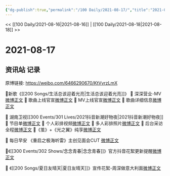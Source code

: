 ```yaml
---
{"dg-publish":true,"permalink":"/100 Daily/2021-08-17/","title":"2021-08-17","created":"2023-04-10T13:32:03.233+08:00","updated":"2023-04-10T13:33:03.640+08:00"}
---
```



<< [[100 Daily/2021-08-16\|2021-08-16]] | [[100 Daily/2021-08-18\|2021-08-18]] >>

# 2021-08-17

## 资讯站 记录

原博链接: https://weibo.com/6466290670/KtVvrzLmX

🌟新歌《[[200 Songs/生活总该迎着光亮\|生活总该迎着光亮]]》
💫 深深营业-MV [微博正文](https://m.weibo.cn/6466290670/4671129777868948)
💫 歌曲上线官宣[微博正文](https://m.weibo.cn/6466290670/4671121875536225)
💫 MV上线官宣[微博正文](https://m.weibo.cn/6466290670/4671132932244334)
💫 歌曲详细信息[微博正文](https://m.weibo.cn/6466290670/4671124946814916)

🌟 湖南卫视[[300 Events/301 Lives/2021抖音新潮好物夜\|2021抖音新潮好物夜]]
💫 节目单[微博正文](https://m.weibo.cn/6466290670/4671237768610200)
💫 个人彩排视频[微博正文](https://m.weibo.cn/6466290670/4671128831002466)
💫 多人彩排照片[微博正文](https://m.weibo.cn/6466290670/4671252218511866)
💫 后台采访全程[微博正文](https://m.weibo.cn/6466290670/4671288591258506)
💫《茧》+《光之翼》纯享[微博正文](https://m.weibo.cn/6466290670/4671317486339393)

🌟 每日早安
《重启之极海听雷》主创见面会CUT [微博正文](https://m.weibo.cn/6466290670/4671102583050324)

🌟《[[300 Events/302 Shows/念念青春\|念念青春]]》官方抖音花絮更新提醒[微博正文](https://m.weibo.cn/6466290670/4671332492775126)

🌟 《[[200 Songs/夏日友晴天\|夏日友晴天]]》宣传花絮-周深做意大利面[微博正文](https://m.weibo.cn/6466290670/4671123457835288)

